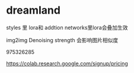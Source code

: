 # dreamland  
styles 里 lora和 addtion networks里lora会叠加生效  

img2img Denoising strength 会影响图片相似度  

975326285

https://colab.research.google.com/signup/pricing
